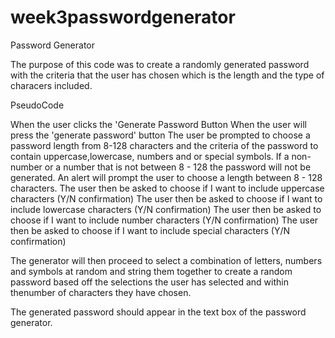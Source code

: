 # week3passwordgenerator
Password Generator

The purpose of this code was to create a randomly generated password with the criteria that the user has chosen which is the length and the type of characers included.

PseudoCode 

When the user clicks the 'Generate Password Button
When the user will press the 'generate password' button
The user be prompted to choose a password length from 8-128 characters and the criteria of the password to contain uppercase,lowercase, numbers and or special symbols.
If a non-number or a number that is not between 8 - 128 the password will not be generated.
An alert will prompt the user to choose a length between 8 - 128 characters. 
The user then be asked to choose if I want to include uppercase characters (Y/N confirmation)
The user then be asked to choose if I want to include lowercase characters (Y/N confirmation)
The user then be asked to choose if I want to include number characters (Y/N confirmation)
The user then be asked to choose if I want to include special characters (Y/N confirmation)

The generator will then proceed to select a combination of letters, numbers and symbols at random 
and string them together to create a random password based off the selections the user has selected
and within thenumber of characters they have chosen.

The generated password should appear in the text box of the password generator.
